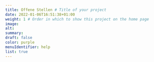 ```yaml
---
title: Offene Stellen # Title of your project
date: 2022-01-06T16:51:38+01:00
weight: 1 # Order in which to show this project on the home page
image:
alt:
summary:
draft: false
color: purple
menuIdentifier: help
list: true
---
```

